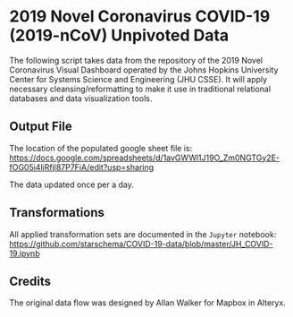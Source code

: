 # 2019 Novel Coronavirus COVID-19 (2019-nCoV) Unpivoted Data

The following script takes data from the repository of the 2019 Novel Coronavirus Visual Dashboard operated by the Johns Hopkins University Center for Systems Science and Engineering (JHU CSSE). It will apply necessary cleansing/reformatting to make it use in traditional relational databases and data visualization tools.

## Output File

The location of the populated google sheet file is: https://docs.google.com/spreadsheets/d/1avGWWl1J19O_Zm0NGTGy2E-fOG05i4ljRfjl87P7FiA/edit?usp=sharing

The data updated once per a day.

## Transformations

All applied transformation sets are documented in the `Jupyter` notebook: https://github.com/starschema/COVID-19-data/blob/master/JH_COVID-19.ipynb

## Credits

The original data flow was designed by Allan Walker for Mapbox in Alteryx. 
